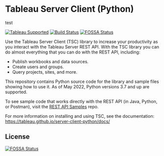 # Tableau Server Client (Python)

test

[![Tableau Supported](https://img.shields.io/badge/Support%20Level-Tableau%20Supported-53bd92.svg)](https://www.tableau.com/support-levels-it-and-developer-tools) [![Build Status](https://github.com/tableau/server-client-python/actions/workflows/run-tests.yml/badge.svg)](https://github.com/tableau/server-client-python/actions)
[![FOSSA Status](https://app.fossa.com/api/projects/git%2Bgithub.com%2Ftableau%2Fserver-client-python.svg?type=shield)](https://app.fossa.com/projects/git%2Bgithub.com%2Ftableau%2Fserver-client-python?ref=badge_shield)

Use the Tableau Server Client (TSC) library to increase your productivity as you interact with the Tableau Server REST API. With the TSC library you can do almost everything that you can do with the REST API, including:

* Publish workbooks and data sources.
* Create users and groups.
* Query projects, sites, and more.

This repository contains Python source code for the library and sample files showing how to use it. As of May 2022, Python versions 3.7 and up are supported.

To see sample code that works directly with the REST API (in Java, Python, or Postman), visit the [REST API Samples](https://github.com/tableau/rest-api-samples) repo.

For more information on installing and using TSC, see the documentation:
<https://tableau.github.io/server-client-python/docs/>
 


## License
[![FOSSA Status](https://app.fossa.com/api/projects/git%2Bgithub.com%2Ftableau%2Fserver-client-python.svg?type=large)](https://app.fossa.com/projects/git%2Bgithub.com%2Ftableau%2Fserver-client-python?ref=badge_large)
